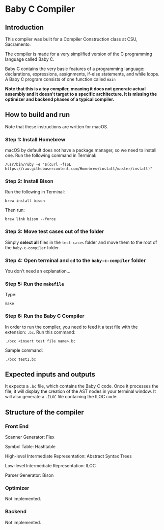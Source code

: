 # Baby C Compiler
## Introduction
This compiler was built for a Compiler Construction class at CSU, Sacramento.

The compiler is made for a very simplified version of the C programming language called Baby C. 

Baby C contains the very basic features of a programming language: declarations, expressions, assignments, if-else statements, and while loops. A Baby C program consists of one function called `main`

**Note that this is a toy compiler, meaning it does not generate actual assembly and it doesn't target to a specific architecture. It is missing the optimizer and backend phases of a typical compiler.**

## How to build and run
Note that these instructions are written for macOS.

### Step 1: Install Homebrew
macOS by default does not have a package manager, so we need to install one. Run the following command in Terminal:
```
/usr/bin/ruby -e "$(curl -fsSL https://raw.githubusercontent.com/Homebrew/install/master/install)"
```
### Step 2: Install Bison
Run the following in Terminal:
```
brew install bison
```
Then run:
```
brew link bison --force
```

### Step 3: Move test cases out of the folder
Simply **select all** files in the `test-cases` folder and move them to the root of the `baby-c-compiler` folder.

### Step 4: Open terminal and `cd` to the `baby-c-compiler` folder
You don't need an explanation...

### Step 5: Run the `makefile`
Type:
```
make
```

### Step 6: Run the Baby C Compiler
In order to run the compiler, you need to feed it a test file with the extension: `.bc`. 
Run this command:
```
./bcc <insert test file name>.bc
```
Sample command:
```
./bcc test1.bc
```

## Expected inputs and outputs
It expects a `.bc` file, which contains the Baby C code. Once it processes the file, it will display the creation of the AST nodes in your terminal window. It will also generate a `.ILOC` file containing the ILOC code.

## Structure of the compiler
### Front End
Scanner Generator: Flex

Symbol Table: Hashtable

High-level Intermediate Representation: Abstract Syntax Trees

Low-level Intermediate Representation: ILOC 

Parser Generator: Bison

### Optimizer
Not implemented.

### Backend
Not implemented.







